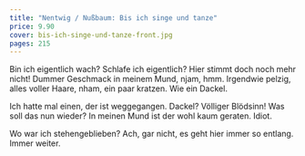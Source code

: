 ```yaml
---
title: "Nentwig / Nußbaum: Bis ich singe und tanze"
price: 9.90
cover: bis-ich-singe-und-tanze-front.jpg
pages: 215
---
```


Bin ich eigentlich wach? Schlafe ich eigentlich? Hier stimmt doch noch mehr nicht! Dummer Geschmack in meinem Mund, njam, hmm. Irgendwie pelzig, alles voller Haare, nham, ein paar kratzen. Wie ein Dackel.

Ich hatte mal einen, der ist weggegangen. Dackel? Völliger Blödsinn! Was soll das nun wieder? In meinen Mund ist der wohl kaum geraten. Idiot.

Wo war ich stehengeblieben? Ach, gar nicht, es geht hier immer so entlang. Immer weiter.
